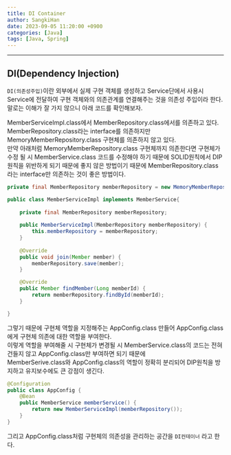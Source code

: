 ```yaml
---
title: DI Container
author: SangkiHan
date: 2023-09-05 11:20:00 +0900
categories: [Java]
tags: [Java, Spring]
---
```

------------

## DI(Dependency Injection)
```DI(의존성주입)```이란 외부에서 실제 구현 객체를 생성하고 Service단에서 사용시 Service에 전달하여 구현 객체와의 의존관계를 연결해주는 것을 의존성 주입이라 한다.  
말로는 이해가 잘 가지 않으니 아래 코드를 확인해보자.  
  
MemberServiceImpl.class에서 MemberRepository.class에서를 의존하고 있다. MemberRepository.class라는 interface를 의존하지만 MemoryMemberRepository.class 구현체를 의존하지 않고 있다.  
만약 아래처럼 MemoryMemberRepository.class 구현체까지 의존한다면 구현체가 수정 될 시 MemberService.class 코드를 수정해야 하기 때문에 SOLID원칙에서 DIP원칙을 위반하게 되기 때문에 좋지 않은 방법이기 때문에 MemberRepository.class라는 interface만 의존하는 것이 좋은 방법이다.  

``` java
private final MemberRepository memberRepository = new MemoryMemberRepository();
```

``` java
public class MemberServiceImpl implements MemberService{
	
	private final MemberRepository memberRepository;
	
	public MemberServiceImpl(MemberRepository memberRepository) {
		this.memberRepository = memberRepository;
	}
	
	@Override
	public void join(Member member) {
		memberRepository.save(member);
	}

	@Override
	public Member findMember(Long memberId) {
		return memberRepository.findById(memberId);
	}

}
```

그렇기 때문에 구현체 역할을 지정해주는 AppConfig.class 만들어 AppConfig.class에게 구현체 의존에 대한 역할을 부여한다.  
이렇게 역할을 부여해줄 시 구현체가 변경될 시 MemberService.class의 코드는 전혀 건들지 않고 AppConfig.class만 부여하면 되기 때문에  
MemberSerive.class와 AppConfig.class의 역할이 정확히 분리되어 DIP원칙을 방지하고 유지보수에도 큰 강점이 생긴다.
``` java
@Configuration
public class AppConfig {
	@Bean
	public MemberService memberService() {
		return new MemberServiceImpl(memberRepository());
	}
}
```

그리고 AppConfig.class처럼 구현체의 의존성을 관리하는 공간을 ```DI컨테이너``` 라고 한다.